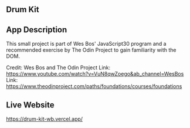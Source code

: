 ## Drum Kit

## App Description
This small project is part of Wes Bos' JavaScript30 program and a recommended exercise by The Odin Project to gain familiarity with the DOM.

Credit: Wes Bos and The Odin Project
Link: https://www.youtube.com/watch?v=VuN8qwZoego&ab_channel=WesBos
Link: https://www.theodinproject.com/paths/foundations/courses/foundations

## Live Website
https://drum-kit-wb.vercel.app/

